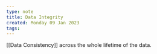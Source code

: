 ```yaml
---
type: note
title: Data Integrity
created: Monday 09 Jan 2023
tags: 
---
```

[[Data Consistency]] across the whole lifetime of the data.
